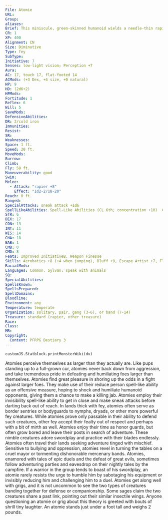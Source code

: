 ```yaml
---
File: Atomie
URL: 
Group: 
aliases: 
Brief: This miniscule, green-skinned humanoid wields a needle-thin rapier. A pair of dragonfly wings holds the wee creature aloft.
CR: 1
XP: 400
Alignment: CN
Size: Diminutive
Type: fey
SubType: 
Initiative: 7
Senses: low-light vision; Perception +7
Aura: 
AC: 17, touch 17, flat-footed 14
ACMods: (+3 Dex, +4 size, +0 natural)
HP: 9
HD: (2d6+2)
HPMods: 
Fortitude: 1
Reflex: 6
Will: 5
SaveMods: 
DefensiveAbilities: 
DR: 2/cold iron
Immunities: 
Resist: 
SR: 
Weaknesses: 
Space: 1 ft.
Speed: 20 ft.
MoveMods: 
Burrow: 
Climb: 
Fly: 50 ft.
Maneuverability: good
Swim: 
Melee: 
  - Attack: "rapier +8"
    Effect: "1d2-2/18-20"
Reach: 0 ft.
Ranged: 
SpecialAttacks: sneak attack +1d6
SpellLikeAbilities: Spell-Like Abilities (CL 6th; concentration +10)  Constant-speak with animals   At Will-dancing lights, reduce person (DC 15)   3/day-invisibility (self only)   1/day-shrink item
STR: 6
DEX: 17
CON: 13
INT: 11
WIS: 14
CHA: 18
BAB: 1
CMB: 0
CMD: 8
Feats: Improved InitiativeB, Weapon Finesse
Skills: Acrobatics +8 (+4 when jumping), Bluff +9, Escape Artist +7, Fly +18, Perception +7, Sense Motive +6, Stealth +20
RacialMods: 
Languages: Common, Sylvan; speak with animals
SQ: 
SpecialAbilities: 
SpellsKnown: 
SpellsPrepared: 
SpellDomains: 
Bloodline: 
Environment: any
Temperature: temperate
Organization: solitary, pair, gang (3-6), or band (7-14)
Treasure: standard (rapier, other treasure)
Race: 
Class: 
MR: 
Copyright:
  Content: PFRPG Bestiary 3
---
```

```dataviewjs
customJS.Statblock.printMonsterWiki(dv)
```
Atomies perceive themselves as larger than they actually are. Like pups standing up to a full-grown cur, atomies never back down from aggression, and take tremendous pride in defeating and humiliating foes larger than themselves. Atomies find great pleasure in shoring up the odds in a fight against larger foes. They make use of their reduce person spell-like ability as an offensive measure, hoping to shock and humiliate humanoid opponents, giving them a chance to make a killing jab. Atomies employ their invisibility spell-like ability to get in close and make sneak attacks before darting back out of reach.  In lands thick with fey, atomies often serve as border sentries or bodyguards to nymphs, dryads, or other more powerful fey creatures. While atomies prove only passable in their ability to defend such creatures, other fey accept their fealty out of respect and perhaps with a bit of mirth as well. Atomies enjoy their time as honor guards, but often grow bored and leave their posts in search of adventure.  These nimble creatures adore swordplay and practice with their blades endlessly. Atomies often travel their lands seeking adventure tinged with mischief. Sensitive to bullying and oppression, atomies revel in turning the tables on a cruel mayor or tormenting dishonorable mercenary bands. Atomies, enamored with tales of epic duels and the defeat of great evils, sometimes follow adventuring parties and eavesdrop on their nightly tales by the campfire. If a warrior in the group tends to boast of his swordplay, an atomie rarely resists the urge to humble him by sabotaging his equipment or invisibly reducing him and challenging him to a duel.  Atomies get along well with grigs, and it is not uncommon to see the two types of creatures banding together for defense or companionship. Some sages claim the two creatures share a past link, pointing out their similar insectile wings. Anyone questioning an atomie or grig about this theory is greeted with bouts of shrill tiny laughter. An atomie stands just under a foot tall and weighs 2 pounds.
